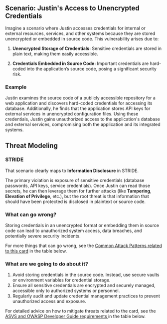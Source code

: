 ## Scenario: Justin's Access to Unencrypted Credentials

Imagine a scenario where Justin accesses credentials for internal or external resources, services, and other systems because they are stored unencrypted or embedded in source code. This vulnerability arises due to:

1. **Unencrypted Storage of Credentials:** Sensitive credentials are stored in plain text, making them easily accessible.

2. **Credentials Embedded in Source Code:** Important credentials are hard-coded into the application’s source code, posing a significant security risk.

### Example

Justin examines the source code of a publicly accessible repository for a web application and discovers hard-coded credentials for accessing its database. Additionally, he finds that the application stores API keys for external services in unencrypted configuration files. Using these credentials, Justin gains unauthorized access to the application's database and external services, compromising both the application and its integrated systems.

## Threat Modeling

### STRIDE

That scenario clearly maps to **Information Disclosure** in STRIDE.

The primary violation is exposure of sensitive credentials (database passwords, API keys, service credentials).
Once Justin can read those secrets, he can then leverage them for further attacks (like **Tampering**, **Elevation of Privilege**, etc.), but the root threat is that information that should have been protected is disclosed in plaintext or source code.

### What can go wrong?

Storing credentials in an unencrypted format or embedding them in source code can lead to unauthorized system access, data breaches, and potentially severe security incidents.

For more things that can go wrong, see the [Common Attack Patterns related to this card](#mapping 'Common Attack Patterns related to this card [internal]') in the table below.

### What are we going to do about it?

1. Avoid storing credentials in the source code. Instead, use secure vaults or environment variables for credential storage.
2. Ensure all sensitive credentials are encrypted and securely managed, accessible only to authorized systems or personnel.
3. Regularly audit and update credential management practices to prevent unauthorized access and exposure.

For detailed advice on how to mitigate threats related to the card, see the [ASVS and OWASP Developer Guide requirements ](#mapping 'ASVS and OWASP Developer Guide requirements [internal]') in the table below.
